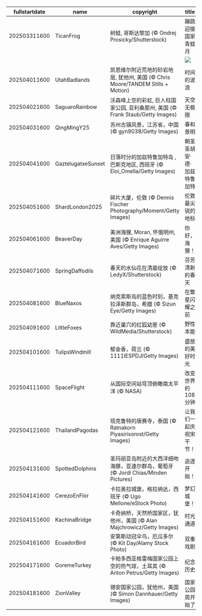 |fullstartdate|name|copyright|title|image|
|--|--|--|--|--|
202503311600|TicanFrog|树蛙, 哥斯达黎加 (© Ondrej Prosicky/Shutterstock)|蹦跳迎接国家青蛙月|![](/zh-CN/2025/04/202503311600TicanFrog.jpg)|
||||![](/zh-CN/2025/04/.jpg)|
202504011600|UtahBadlands|凯恩维尔附近荒地的砂岩地层, 犹他州, 美国 (© Chris Moore/TANDEM Stills + Motion)|时间的波浪|![](/zh-CN/2025/04/202504011600UtahBadlands.jpg)|
202504021600|SaguaroRainbow|沃森峰上空的彩虹, 巨人柱国家公园, 亚利桑那州, 美国 (© Frank Staub/Getty Images)|天空无极限|![](/zh-CN/2025/04/202504021600SaguaroRainbow.jpg)|
202504031600|QingMingY25|苏州古镇风景，江苏省，中国 (© gyn9038/Getty Images)|春和景明|![](/zh-CN/2025/04/202504031600QingMingY25.jpg)|
202504041600|GaztelugatxeSunset|日落时分的加兹特鲁加特岛 , 巴斯克地区, 西班牙 (© Eloi_Omella/Getty Images)|朝圣圣胡安·德·加兹特鲁加特|![](/zh-CN/2025/04/202504041600GaztelugatxeSunset.jpg)|
202504051600|ShardLondon2025|碎片大厦，伦敦 (© Dennis Fischer Photography/Moment/Getty Images)|伦敦最尖锐的地标|![](/zh-CN/2025/04/202504051600ShardLondon2025.jpg)|
202504061600|BeaverDay|美洲海狸, Moran, 怀俄明州, 美国 (© Enrique Aguirre Aves/Getty Images)|你好，海狸！|![](/zh-CN/2025/04/202504061600BeaverDay.jpg)|
202504071600|SpringDaffodils|春天的水仙花在清晨绽放 (© LedyX/Shutterstock)|芬芳清新的春天|![](/zh-CN/2025/04/202504071600SpringDaffodils.jpg)|
202504081600|BlueNaxos|纳克索斯岛的蓝色时刻，基克拉泽斯群岛，希腊 (© Sizun Eye/Getty Images)|在繁星闪耀之前|![](/zh-CN/2025/04/202504081600BlueNaxos.jpg)|
202504091600|LittleFoxes|靠近巢穴的红狐幼崽 (© WildMedia/Shutterstock)|野性本能|![](/zh-CN/2025/04/202504091600LittleFoxes.jpg)|
202504101600|TulipsWindmill|郁金香，荷兰 (© 1111IESPDJ/Getty Images)|盛放的美好时光|![](/zh-CN/2025/04/202504101600TulipsWindmill.jpg)|
202504111600|SpaceFlight|从国际空间站穹顶俯瞰南太平洋 (© NASA)|改变世界的108分钟|![](/zh-CN/2025/04/202504111600SpaceFlight.jpg)|
202504121600|ThailandPagodas|班克鲁特的唐赛寺，泰国 (© Ratnakorn Piyasirisorost/Getty Images)|让我们一起庆祝宋干节！|![](/zh-CN/2025/04/202504121600ThailandPagodas.jpg)|
202504131600|SpottedDolphins|圣玛丽亚岛附近的大西洋细吻海豚，亚速尔群岛，葡萄牙 (© Jordi Chias/Minden Pictures)|追逐开始！|![](/zh-CN/2025/04/202504131600SpottedDolphins.jpg)|
202504141600|CerezoEnFlor|卡拉奥拉城堡，格拉纳达，西班牙 (© Ugo Mellone/eStock Photo)|梦幻城堡！|![](/zh-CN/2025/04/202504141600CerezoEnFlor.jpg)|
202504151600|KachinaBridge|卡奇纳桥，天然桥国家区，犹他州，美国 (© Alan Majchrowicz/Getty Images)|时光通道|![](/zh-CN/2025/04/202504151600KachinaBridge.jpg)|
202504161600|EcuadorBird|安第斯动冠伞鸟，厄瓜多尔 (© Kit Day/Alamy Stock Photo)|双重戏剧|![](/zh-CN/2025/04/202504161600EcuadorBird.jpg)|
202504171600|GoremeTurkey|卡帕多西亚格雷梅国家公园上空的热气球，土耳其 (© Anton Petrus/Getty Images)|纪念历史|![](/zh-CN/2025/04/202504171600GoremeTurkey.jpg)|
202504181600|ZionValley|锡安国家公园，犹他州，美国 (© Simon Dannhauer/Getty Images)|国家公园周开始了|![](/zh-CN/2025/04/202504181600ZionValley.jpg)|

